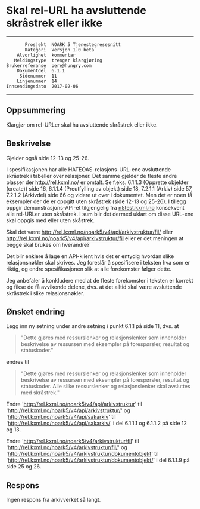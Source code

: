 Skal rel-URL ha avsluttende skråstrek eller ikke
================================================

 ------------------  ---------------------------------
           Prosjekt  NOARK 5 Tjenestegresesnitt
           Kategori  Versjon 1.0 beta
        Alvorlighet  kommentar
       Meldingstype  trenger klargjøring
    Brukerreferanse  pere@hungry.com
        Dokumentdel  6.1.1
         Sidenummer  11
        Linjenummer  14
    Innsendingsdato  2017-02-06
 ------------------  ---------------------------------

Oppsummering
------------

Klargjør om rel-URLer skal ha avsluttende skråstrek eller ikke.

Beskrivelse
-----------

Gjelder også side 12-13 og 25-26.

I spesifikasjonen har alle HATEOAS-relasjons-URL-ene avsluttende
skråstrek i tabeller over relasjoner.  Det samme gjelder de fleste
andre plasser der http://rel.kxml.no/ er omtalt.  Se f.eks. 6.1.1.3
(Opprette objekter (create)) side 16, 6.1.1.4 (Preutfylling av objekt)
side 18, 7.2.1.1 (Arkiv) side 57, 7.2.1.2 (Arkivdel) side 66 og videre
ut over i dokumentet.  Men det er noen få eksempler der de er oppgitt
uten skråstrek (side 12-13 og 25-26).  I tillegg oppgir
demonstrasjons-API-et tilgjengelig fra
[n5test.kxml.no](http://n5test.kxml.no/api/) konsekvent alle rel-URLer
uten skråstrek.  I sum blir det dermed uklart om disse URL-ene skal
oppgis med eller uten skåstrek.

Skal det være http://rel.kxml.no/noark5/v4/api/arkivstruktur/fil/
eller http://rel.kxml.no/noark5/v4/api/arkivstruktur/fil eller er det
meningen at begge skal brukes om hverandre?

Det blir enklere å lage en API-klient hvis det er entydig hvordan
slike relasjonsnøkler skal skrives.  Jeg foreslår å spesifisere i
teksten hva som er riktig, og endre spesifikasjonen slik at alle
forekomster følger dette.

Jeg anbefaler å konkludere med at de fleste forekomster i teksten er
korrekt og fikse de få avvikende delene, dvs. at det alltid skal være
avsluttende skråstrek i slike relasjonsnøkler.

Ønsket endring
--------------

Legg inn ny setning under andre setning i punkt 6.1.1 på side 11, dvs. at

> "Dette gjøres med ressurslenker og relasjonslenker som inneholder
> beskrivelse av ressursen med eksempler på forespørsler, resultat og
> statuskoder."

endres til

> "Dette gjøres med ressurslenker og relasjonslenker som inneholder
> beskrivelse av ressursen med eksempler på forespørsler, resultat og
> statuskoder.  Alle slike ressurslenker og relasjonslenker skal
> avsluttes med skråstrek."

Endre 'http://rel.kxml.no/noark5/v4/api/arkivstruktur' til
'http://rel.kxml.no/noark5/v4/api/arkivstruktur/' og
'http://rel.kxml.no/noark5/v4/api/sakarkiv' til
'http://rel.kxml.no/noark5/v4/api/sakarkiv/' i del 6.1.1.1 og 6.1.1.2
på side 12 og 13.

Endre 'http://rel.kxml.no/noark5/v4/arkivstruktur/fil' til
'http://rel.kxml.no/noark5/v4/arkivstruktur/fil/' og
'http://rel.kxml.no/noark5/v4/arkivstruktur/dokumentobjekt' til
'http://rel.kxml.no/noark5/v4/arkivstruktur/dokumentobjekt/' i del
6.1.1.9 på side 25 og 26.

Respons
-------

Ingen respons fra arkivverket så langt.
